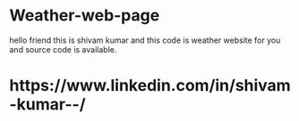# Weather-web-page
hello friend this is shivam kumar and this code is weather website for you and source code is available.
<h1>https://www.linkedin.com/in/shivam-kumar--/</h1>
